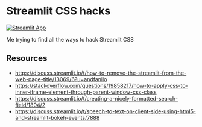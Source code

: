 # Streamlit CSS hacks

[![Streamlit App](https://static.streamlit.io/badges/streamlit_badge_black_white.svg)](https://share.streamlit.io/andfanilo/s4a-css-hacking/main)

Me trying to find all the ways to hack Streamlit CSS

## Resources 

- https://discuss.streamlit.io/t/how-to-remove-the-streamlit-from-the-web-page-title/13069/6?u=andfanilo
- https://stackoverflow.com/questions/19858217/how-to-apply-css-to-inner-iframe-element-through-parent-window-css-class 
- https://discuss.streamlit.io/t/creating-a-nicely-formatted-search-field/1804/2
- https://discuss.streamlit.io/t/speech-to-text-on-client-side-using-html5-and-streamlit-bokeh-events/7888

